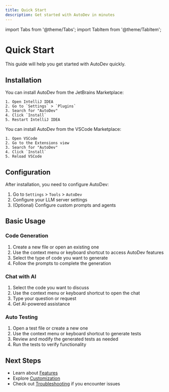 ```yaml
---
title: Quick Start
description: Get started with AutoDev in minutes
---
```


import Tabs from '@theme/Tabs';
import TabItem from '@theme/TabItem';

# Quick Start

This guide will help you get started with AutoDev quickly.

## Installation

<Tabs>
  <TabItem value="intellij" label="IntelliJ IDEA" default>
    You can install AutoDev from the JetBrains Marketplace:

    1. Open IntelliJ IDEA
    2. Go to `Settings` > `Plugins`
    3. Search for "AutoDev"
    4. Click `Install`
    5. Restart IntelliJ IDEA
  </TabItem>
  <TabItem value="vscode" label="VSCode">
    You can install AutoDev from the VSCode Marketplace:

    1. Open VSCode
    2. Go to the Extensions view
    3. Search for "AutoDev"
    4. Click `Install`
    5. Reload VSCode
  </TabItem>
</Tabs>

## Configuration

After installation, you need to configure AutoDev:

1. Go to `Settings` > `Tools` > `AutoDev`
2. Configure your LLM server settings
3. (Optional) Configure custom prompts and agents

## Basic Usage

### Code Generation

1. Create a new file or open an existing one
2. Use the context menu or keyboard shortcut to access AutoDev features
3. Select the type of code you want to generate
4. Follow the prompts to complete the generation

### Chat with AI

1. Select the code you want to discuss
2. Use the context menu or keyboard shortcut to open the chat
3. Type your question or request
4. Get AI-powered assistance

### Auto Testing

1. Open a test file or create a new one
2. Use the context menu or keyboard shortcut to generate tests
3. Review and modify the generated tests as needed
4. Run the tests to verify functionality

## Next Steps

- Learn about [Features](/docs/features)
- Explore [Customization](/docs/customize)
- Check out [Troubleshooting](/docs/troubleshooting) if you encounter issues 